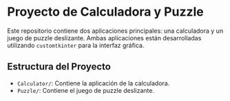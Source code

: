# Proyecto de Calculadora y Puzzle

Este repositorio contiene dos aplicaciones principales: una calculadora y un juego de puzzle deslizante. Ambas aplicaciones están desarrolladas utilizando `customtkinter` para la interfaz gráfica.

## Estructura del Proyecto

- `Calculator/`: Contiene la aplicación de la calculadora.
- `Puzzle/`: Contiene el juego de puzzle deslizante.
